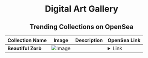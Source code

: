 <div align="center">

# Digital Art Gallery

## Trending Collections on OpenSea

| Collection Name                       | Image                                                                                     | Description                       | OpenSea Link                                                                                          |
|---------------------------------------|-------------------------------------------------------------------------------------------|-----------------------------------|--------------------------------------------------------------------------------------------------------|
| **Beautiful Ζоrb** | ![Image](https://i.seadn.io/s/raw/files/56df66b52dd45b07bd60e9debefe5819.png?w=500&auto=format?w=200&auto=format) |  | <details><summary>Link</summary>[Beautiful Ζоrb](https://opensea.io/collection/beautiful-zorb-48)</details> |

</div>